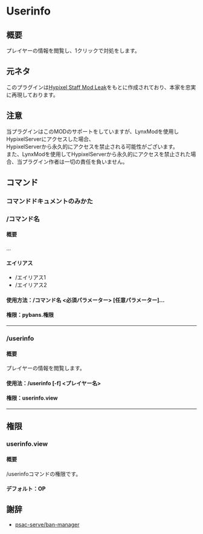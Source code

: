# Userinfo

## 概要
プレイヤーの情報を閲覧し、1クリックで対処をします。

## 元ネタ
このプラグインは[Hypixel Staff Mod Leak](https://www.youtube.com/watch?v=SDTRO0cx0Lc)をもとに作成されており、本家を忠実に再現しております。

## 注意

当プラグインはこのMODのサポートをしていますが、LynxModを使用しHypixelServerにアクセスした場合、  
HypixelServerから永久的にアクセスを禁止される可能性がございます。  
また、LynxModを使用してHypixelServerから永久的にアクセスを禁止された場合、当プラグイン作者は一切の責任を負いません。

## コマンド
### コマンドドキュメントのみかた
### /コマンド名
#### 概要
...
#### エイリアス
+ /エイリアス1
+ /エイリアス2
#### 使用方法：/コマンド名 \<必須パラメーター\> \[任意パラメーター\]...
#### 権限：pybans.権限
---
### /userinfo
#### 概要
プレイヤーの情報を閲覧します。
#### 使用法：/userinfo \[-f\] \<プレイヤー名\>
#### 権限：userinfo.view
---
## 権限
### userinfo.view
#### 概要
/userinfoコマンドの権限です。
#### デフォルト：OP

## 謝辞
+ [psac-serve/ban-manager](https://github.com/psac-serve/ban-manager)